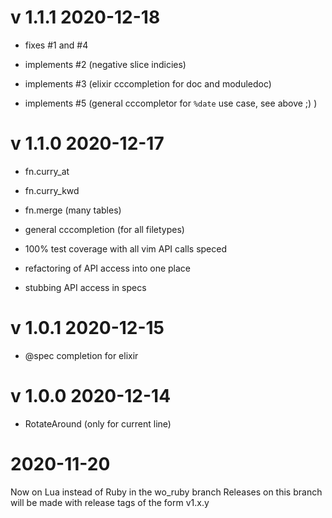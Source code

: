 # v 1.1.1  2020-12-18

- fixes #1 and #4

- implements #2 (negative slice indicies)
- implements #3 (elixir cccompletion for doc and moduledoc)
- implements #5 (general cccompletor for `%date` use case, see above ;) )

# v 1.1.0  2020-12-17

- fn.curry_at
- fn.curry_kwd
- fn.merge (many tables)

- general cccompletion (for all filetypes)
- 100% test coverage with all vim API calls speced
- refactoring of API access into one place
- stubbing API access in specs

# v 1.0.1 2020-12-15

- @spec completion for elixir

# v 1.0.0 2020-12-14 

- RotateAround (only for current line)

# 2020-11-20
Now on Lua instead of Ruby in the wo_ruby branch
Releases on this branch will be made with release tags of the form v1.x.y
